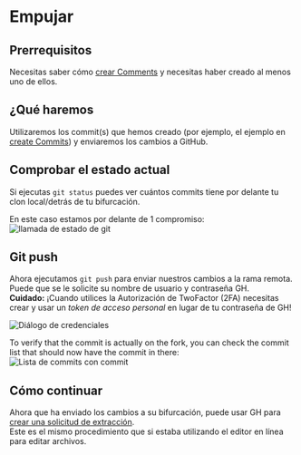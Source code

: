 # Empujar

## Prerrequisitos

Necesitas saber cómo [crear Comments](/Contribute/LocalClone/CreateCommit/) y necesitas haber creado al menos uno de ellos.

## ¿Qué haremos

Utilizaremos los commit(s) que hemos creado (por ejemplo, el ejemplo en [create Commits](/Contribute/LocalClone/CreateCommit/)) y enviaremos los cambios a GitHub.

## Comprobar el estado actual

Si ejecutas `git status` puedes ver cuántos commits tiene por delante tu clon local/detrás de tu bifurcación.

En este caso estamos por delante de 1 compromiso:  
![llamada de estado de git](/Contribute/LocalClone/assets/Example1_Bash_GitStatus3.png)

## Git push

Ahora ejecutamos `git push` para enviar nuestros cambios a la rama remota.  
Puede que se le solicite su nombre de usuario y contraseña GH.  
**Cuidado:** ¡Cuando utilices la Autorización de TwoFactor (2FA) necesitas crear y usar un *token de acceso personal* en lugar de tu contraseña de GH!

![Diálogo de credenciales](/Contribute/LocalClone/assets/Example1_Bash_GitPush_Credentials.png)

To verify that the commit is actually on the fork, you can check the commit list that should now have the commit in there: ![Lista de commits con commit](/Contribute/LocalClone/assets/Example1_CommitList.png)

## Cómo continuar

Ahora que ha enviado los cambios a su bifurcación, puede usar GH para [crear una solicitud de extracción](/Contribute/PullRequest/).  
Este es el mismo procedimiento que si estaba utilizando el editor en línea para editar archivos.